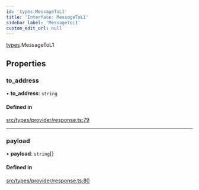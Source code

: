 ```yaml
---
id: 'types.MessageToL1'
title: 'Interface: MessageToL1'
sidebar_label: 'MessageToL1'
custom_edit_url: null
---
```


[types](../namespaces/types.md).MessageToL1

## Properties

### to_address

• **to_address**: `string`

#### Defined in

[src/types/provider/response.ts:79](https://github.com/0xs34n/starknet.js/blob/develop/src/types/provider/response.ts#L79)

---

### payload

• **payload**: `string`[]

#### Defined in

[src/types/provider/response.ts:80](https://github.com/0xs34n/starknet.js/blob/develop/src/types/provider/response.ts#L80)

